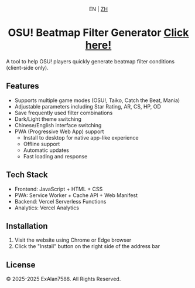 <div align="center">

EN | [ZH](https://github.com/ExAlan7588/osu-beatmap-filter/blob/main/README.md)

# OSU! Beatmap Filter Generator [Click here!](https://osu-beatmap-filter.vercel.app)

</div>

A tool to help OSU! players quickly generate beatmap filter conditions (client-side only).

## Features

- Supports multiple game modes (OSU!, Taiko, Catch the Beat, Mania)
- Adjustable parameters including Star Rating, AR, CS, HP, OD
- Save frequently used filter combinations
- Dark/Light theme switching
- Chinese/English interface switching
- PWA (Progressive Web App) support
   * Install to desktop for native app-like experience
   * Offline support
   * Automatic updates
   * Fast loading and response

## Tech Stack

- Frontend: JavaScript + HTML + CSS
- PWA: Service Worker + Cache API + Web Manifest
- Backend: Vercel Serverless Functions
- Analytics: Vercel Analytics

## Installation

1. Visit the website using Chrome or Edge browser
2. Click the "Install" button on the right side of the address bar

## License

© 2025-2025 ExAlan7588. All Rights Reserved. 
